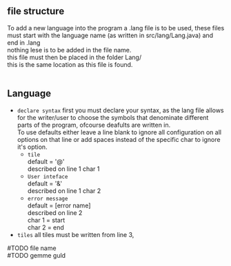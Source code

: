 ## file structure
To add a new language into the program a .lang file is to be used, these files must start with the language name (as written in src/lang/Lang.java) and end in .lang<br>
nothing lese is to be added in the file name.<br>
this file must then be placed in the folder Lang/<br>
this is the same location as this file is found.
<br><br>
## Language
- `declare syntax` first you must declare your syntax, as the lang file allows for the writer/user to choose the symbols that denominate different parts of the program, ofcourse deafults are written in. <br>To use defaults either leave a line blank to ignore all configuration on all options on that line or add spaces instead of the specific char to ignore it's option.
  - `tile`<br>
  default = '@'<br>
  described on line 1 char 1
  - `User inteface`<br>
  default = '&'<br>
  described on line 1 char 2
  - `error message`<br>
  default = [error name]<br>
  described on line 2<br>
  char 1 = start<br>
  char 2 = end
- `tiles` all tiles must be written from line 3, 


#TODO file name<br>
#TODO gemme guld